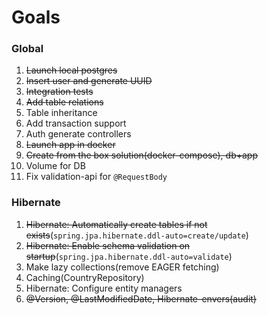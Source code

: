 # Goals
### Global 
1. ~~Launch local postgres~~
2. ~~Insert user and generate UUID~~
3. ~~Integration tests~~
4. ~~Add table relations~~
5. Table inheritance
6. Add transaction support
7. Auth generate controllers
8. ~~Launch app in docker~~
9. ~~Create from the box solution(docker-compose), db+app~~
10. Volume for DB
11. Fix validation-api for `@RequestBody`

### Hibernate

1. ~~Hibernate: Automatically create tables if not exists~~(`spring.jpa.hibernate.ddl-auto=create/update`)
2. ~~Hibernate: Enable schema validation on startup~~(`spring.jpa.hibernate.ddl-auto=validate`)
3. Make lazy collections(remove EAGER fetching)
4. Caching(CountryRepository)
5. Hibernate: Configure entity managers
6. ~~@Version, @LastModifiedDate, Hibernate-envers(audit)~~

